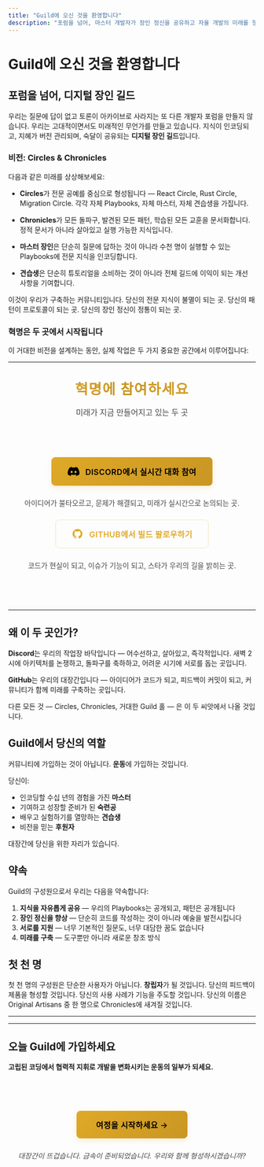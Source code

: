 ```yaml
---
title: "Guild에 오신 것을 환영합니다"
description: "포럼을 넘어, 마스터 개발자가 장인 정신을 공유하고 자율 개발의 미래를 형성하는 디지털 장인 길드입니다."
---
```


# Guild에 오신 것을 환영합니다

## 포럼을 넘어, 디지털 장인 길드

우리는 질문에 답이 없고 토론이 아카이브로 사라지는 또 다른 개발자 포럼을 만들지 않습니다. 우리는 고대적이면서도 미래적인 무언가를 만들고 있습니다. 지식이 인코딩되고, 지혜가 버전 관리되며, 숙달이 공유되는 **디지털 장인 길드**입니다.

### 비전: Circles & Chronicles

다음과 같은 미래를 상상해보세요:

- **Circles**가 전문 공예를 중심으로 형성됩니다 — React Circle, Rust Circle, Migration Circle. 각각 자체 Playbooks, 자체 마스터, 자체 견습생을 가집니다.

- **Chronicles**가 모든 돌파구, 발견된 모든 패턴, 학습된 모든 교훈을 문서화합니다. 정적 문서가 아니라 살아있고 실행 가능한 지식입니다.

- **마스터 장인**은 단순히 질문에 답하는 것이 아니라 수천 명이 실행할 수 있는 Playbooks에 전문 지식을 인코딩합니다.

- **견습생**은 단순히 튜토리얼을 소비하는 것이 아니라 전체 길드에 이익이 되는 개선 사항을 기여합니다.

이것이 우리가 구축하는 커뮤니티입니다. 당신의 전문 지식이 불멸이 되는 곳. 당신의 패턴이 프로토콜이 되는 곳. 당신의 장인 정신이 정통이 되는 곳.

### 혁명은 두 곳에서 시작됩니다

이 거대한 비전을 설계하는 동안, 실제 작업은 두 가지 중요한 공간에서 이루어집니다:

---

<div class="community-section" id="join-the-revolution">

<h2 class="section-title">혁명에 참여하세요</h2>

<p class="section-subtitle">미래가 지금 만들어지고 있는 두 곳</p>

<div class="community-actions">
  <a href="https://discord.gg/hatcher" target="_blank" rel="noopener noreferrer" class="community-button discord">
    <svg width="24" height="24" viewBox="0 0 24 24" fill="currentColor">
      <path d="M20.317 4.37a19.791 19.791 0 0 0-4.885-1.515a.074.074 0 0 0-.079.037c-.21.375-.444.864-.608 1.25a18.27 18.27 0 0 0-5.487 0a12.64 12.64 0 0 0-.617-1.25a.077.077 0 0 0-.079-.037A19.736 19.736 0 0 0 3.677 4.37a.07.07 0 0 0-.032.027C.533 9.046-.32 13.58.099 18.057a.082.082 0 0 0 .031.057a19.9 19.9 0 0 0 5.993 3.03a.078.078 0 0 0 .084-.028a14.09 14.09 0 0 0 1.226-1.994a.076.076 0 0 0-.041-.106a13.107 13.107 0 0 1-1.872-.892a.077.077 0 0 1-.008-.128a10.2 10.2 0 0 0 .372-.292a.074.074 0 0 1 .077-.01c3.928 1.793 8.18 1.793 12.062 0a.074.074 0 0 1 .078.01c.12.098.246.198.373.292a.077.077 0 0 1-.006.127a12.299 12.299 0 0 1-1.873.892a.077.077 0 0 0-.041.107c.36.698.772 1.362 1.225 1.993a.076.076 0 0 0 .084.028a19.839 19.839 0 0 0 6.002-3.03a.077.077 0 0 0 .032-.054c.5-5.177-.838-9.674-3.549-13.66a.061.061 0 0 0-.031-.03zM8.02 15.33c-1.183 0-2.157-1.085-2.157-2.419c0-1.333.956-2.419 2.157-2.419c1.21 0 2.176 1.096 2.157 2.42c0 1.333-.956 2.418-2.157 2.418zm7.975 0c-1.183 0-2.157-1.085-2.157-2.419c0-1.333.955-2.419 2.157-2.419c1.21 0 2.176 1.096 2.157 2.42c0 1.333-.946 2.418-2.157 2.418z"/>
    </svg>
    <span>Discord에서 실시간 대화 참여</span>
  </a>
  <p class="community-description">아이디어가 불타오르고, 문제가 해결되고, 미래가 실시간으로 논의되는 곳.</p>

  <a href="https://github.com/hatcherdx/dx-engine" target="_blank" rel="noopener noreferrer" class="community-button github">
    <svg width="24" height="24" viewBox="0 0 24 24" fill="currentColor">
      <path d="M12 2C6.477 2 2 6.477 2 12c0 4.42 2.865 8.17 6.839 9.49.5.092.682-.217.682-.482 0-.237-.008-.866-.013-1.7-2.782.603-3.369-1.34-3.369-1.34-.454-1.156-1.11-1.462-1.11-1.462-.908-.62.069-.608.069-.608 1.003.07 1.531 1.03 1.531 1.03.892 1.529 2.341 1.087 2.91.832.092-.647.35-1.088.636-1.338-2.22-.253-4.555-1.11-4.555-4.943 0-1.091.39-1.984 1.029-2.683-.103-.253-.446-1.27.098-2.647 0 0 .84-.269 2.75 1.025A9.578 9.578 0 0112 6.836c.85.004 1.705.114 2.504.336 1.909-1.294 2.747-1.025 2.747-1.025.546 1.377.203 2.394.1 2.647.64.699 1.028 1.592 1.028 2.683 0 3.842-2.339 4.687-4.566 4.935.359.309.678.919.678 1.852 0 1.336-.012 2.415-.012 2.743 0 .267.18.578.688.48C19.138 20.167 22 16.418 22 12c0-5.523-4.477-10-10-10z"/>
    </svg>
    <span>GitHub에서 빌드 팔로우하기</span>
  </a>
  <p class="community-description">코드가 현실이 되고, 이슈가 기능이 되고, 스타가 우리의 길을 밝히는 곳.</p>
</div>

<style>
.section-title {
  font-family: 'Cinzel', 'Georgia', serif;
  font-size: 1.8rem;
  font-weight: 600;
  background: linear-gradient(135deg, #dfa927 0%, #c99623 50%, #dfa927 100%);
  -webkit-background-clip: text;
  -webkit-text-fill-color: transparent;
  background-clip: text;
  text-transform: uppercase;
  letter-spacing: 0.05em;
  text-align: center;
  margin: 2rem 0 1rem;
}

.section-subtitle {
  text-align: center;
  color: var(--vp-c-text-2);
  font-size: 1rem;
  margin-bottom: 2rem;
  opacity: 0.8;
}

.community-actions {
  display: flex;
  flex-direction: column;
  gap: 1.5rem;
  align-items: center;
  margin: 3rem 0;
  padding: 2rem 0;
}

.community-button {
  display: inline-flex;
  align-items: center;
  gap: 0.75rem;
  padding: 1rem 2rem;
  font-size: 1rem;
  font-weight: 600;
  text-decoration: none;
  border-radius: 8px;
  transition: all 0.3s cubic-bezier(0.4, 0, 0.2, 1);
  text-transform: uppercase;
  letter-spacing: 0.03em;
  border: 1px solid transparent;
}

.community-button.discord {
  background: linear-gradient(135deg, #dfa927 0%, #c99623 100%);
  color: #000000 !important;
  box-shadow: 0 4px 12px rgba(223, 169, 39, 0.2);
}

.community-button.discord span {
  color: #000000 !important;
}

.community-button.discord svg {
  fill: #000000 !important;
}

.community-button.discord:hover {
  transform: translateY(-2px);
  background: linear-gradient(135deg, #f4d03f 0%, #dfa927 100%);
  box-shadow: 0 6px 20px rgba(223, 169, 39, 0.3);
  color: #000000 !important;
}

.community-button.discord:hover span {
  color: #000000 !important;
}

.community-button.discord:hover svg {
  fill: #000000 !important;
}

/* Override VitePress defaults with more specific selectors */
.VPDoc .content .community-button.discord,
.VPDoc .content .community-button.discord:hover,
.dark .community-button.discord,
.dark .community-button.discord:hover,
a.community-button.discord,
a.community-button.discord:hover,
a.community-button.discord:visited {
  color: #000000 !important;
}

.VPDoc .content .community-button.discord span,
.VPDoc .content .community-button.discord:hover span,
.dark .community-button.discord span,
.dark .community-button.discord:hover span {
  color: #000000 !important;
}

.VPDoc .content .community-button.discord svg,
.dark .community-button.discord svg {
  fill: #000000 !important;
}

.community-button.github {
  background: transparent;
  color: #dfa927;
  border: 1px solid rgba(223, 169, 39, 0.3);
}

.community-button.github:hover {
  transform: translateY(-2px);
  background: rgba(223, 169, 39, 0.08);
  border-color: rgba(223, 169, 39, 0.5);
  box-shadow: 0 4px 12px rgba(223, 169, 39, 0.15);
}

.dark .community-button.github {
  border-color: rgba(223, 169, 39, 0.2);
}

.dark .community-button.github:hover {
  background: rgba(223, 169, 39, 0.05);
  border-color: rgba(223, 169, 39, 0.4);
}

.community-description {
  text-align: center;
  color: var(--vp-c-text-2);
  margin: 0;
  font-size: 0.9rem;
  opacity: 0.8;
  max-width: 500px;
}

@media (max-width: 640px) {
  .community-button {
    width: 100%;
    justify-content: center;
  }
}
</style>

</div>

---

## 왜 이 두 곳인가?

**Discord**는 우리의 작업장 바닥입니다 — 어수선하고, 살아있고, 즉각적입니다. 새벽 2시에 아키텍처를 논쟁하고, 돌파구를 축하하고, 어려운 시기에 서로를 돕는 곳입니다.

**GitHub**는 우리의 대장간입니다 — 아이디어가 코드가 되고, 피드백이 커밋이 되고, 커뮤니티가 함께 미래를 구축하는 곳입니다.

다른 모든 것 — Circles, Chronicles, 거대한 Guild 홀 — 은 이 두 씨앗에서 나올 것입니다.

## Guild에서 당신의 역할

커뮤니티에 가입하는 것이 아닙니다. **운동**에 가입하는 것입니다.

당신이:

- 인코딩할 수십 년의 경험을 가진 **마스터**
- 기여하고 성장할 준비가 된 **숙련공**
- 배우고 실험하기를 열망하는 **견습생**
- 비전을 믿는 **후원자**

대장간에 당신을 위한 자리가 있습니다.

## 약속

Guild의 구성원으로서 우리는 다음을 약속합니다:

1. **지식을 자유롭게 공유** — 우리의 Playbooks는 공개되고, 패턴은 공개됩니다
2. **장인 정신을 향상** — 단순히 코드를 작성하는 것이 아니라 예술을 발전시킵니다
3. **서로를 지원** — 너무 기본적인 질문도, 너무 대담한 꿈도 없습니다
4. **미래를 구축** — 도구뿐만 아니라 새로운 창조 방식

## 첫 천 명

첫 천 명의 구성원은 단순한 사용자가 아닙니다. **창립자**가 될 것입니다. 당신의 피드백이 제품을 형성할 것입니다. 당신의 사용 사례가 기능을 주도할 것입니다. 당신의 이름은 Original Artisans 중 한 명으로 Chronicles에 새겨질 것입니다.

---

---

## 오늘 Guild에 가입하세요

**고립된 코딩에서 협력적 지휘로 개발을 변화시키는 운동의 일부가 되세요.**

<div class="final-cta">
  <a href="#join-the-revolution" class="cta-button primary" onclick="document.getElementById('join-the-revolution').scrollIntoView({ behavior: 'smooth' }); return false;">
    여정을 시작하세요 →
  </a>
  <p class="cta-footer">대장간이 뜨겁습니다. 금속이 준비되었습니다. 우리와 함께 형성하시겠습니까?</p>
</div>

<style>
.final-cta {
  text-align: center;
  padding: 3rem 1rem;
  margin: 2rem 0;
}

.cta-button {
  display: inline-flex;
  align-items: center;
  gap: 0.5rem;
  padding: 1rem 2.5rem;
  font-size: 1rem;
  font-weight: 600;
  text-decoration: none;
  border-radius: 8px;
  transition: all 0.3s cubic-bezier(0.4, 0, 0.2, 1);
  text-transform: uppercase;
  letter-spacing: 0.03em;
}

.cta-button.primary {
  background: linear-gradient(135deg, #dfa927 0%, #c99623 100%);
  color: #000000 !important;
  box-shadow: 0 4px 12px rgba(223, 169, 39, 0.2);
}

.cta-button.primary:hover {
  transform: translateY(-2px);
  background: linear-gradient(135deg, #f4d03f 0%, #dfa927 100%);
  box-shadow: 0 6px 20px rgba(223, 169, 39, 0.3);
  color: #000000 !important;
}

/* Override VitePress defaults for CTA button */
.VPDoc .content .cta-button.primary,
.VPDoc .content .cta-button.primary:hover,
.dark .cta-button.primary,
.dark .cta-button.primary:hover,
a.cta-button.primary,
a.cta-button.primary:hover,
a.cta-button.primary:visited {
  color: #000000 !important;
}

.cta-footer {
  margin-top: 1.5rem;
  font-style: italic;
  color: var(--vp-c-text-2);
  opacity: 0.8;
  font-size: 0.9rem;
}
</style>
